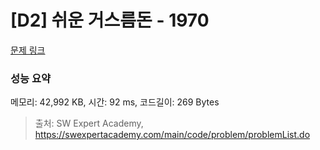 # [D2] 쉬운 거스름돈 - 1970 

[문제 링크](https://swexpertacademy.com/main/code/problem/problemDetail.do?contestProbId=AV5PsIl6AXIDFAUq) 

### 성능 요약

메모리: 42,992 KB, 시간: 92 ms, 코드길이: 269 Bytes



> 출처: SW Expert Academy, https://swexpertacademy.com/main/code/problem/problemList.do